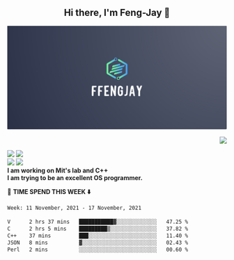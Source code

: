 <h2 align="center"> Hi there, I'm Feng-Jay 👋 </h2>  

![](https://github.com/Feng-Jay/DataStruct/blob/master/Image/1.png)  

<img align="right" src="https://github-readme-stats.vercel.app/api?username=Feng-Jay&show_icons=true&icon_color=CE1D2D&text_color=718096&bg_color=ffffff&hide_title=true" />


&emsp;

![](https://visitor-badge.glitch.me/badge?page_id=Feng-Jay.readme)
![](https://img.shields.io/badge/Concentrate-Cpp-blue)  
![](https://img.shields.io/badge/Rust-primer-orange)
![](https://img.shields.io/badge/Target-OS-9cf)  
**I am working on Mit's lab and C++**  
**I am trying to be an excellent OS programmer.**  


📘 **TIME SPEND THIS WEEK ⬇️**
<!--START_SECTION:waka-->
```text
Week: 11 November, 2021 - 17 November, 2021

V      2 hrs 37 mins   ███████████▓░░░░░░░░░░░░░   47.25 % 
C      2 hrs 5 mins    █████████▒░░░░░░░░░░░░░░░   37.82 % 
C++    37 mins         ███░░░░░░░░░░░░░░░░░░░░░░   11.40 % 
JSON   8 mins          ▓░░░░░░░░░░░░░░░░░░░░░░░░   02.43 % 
Perl   2 mins          ░░░░░░░░░░░░░░░░░░░░░░░░░   00.60 % 
```
<!--END_SECTION:waka-->
